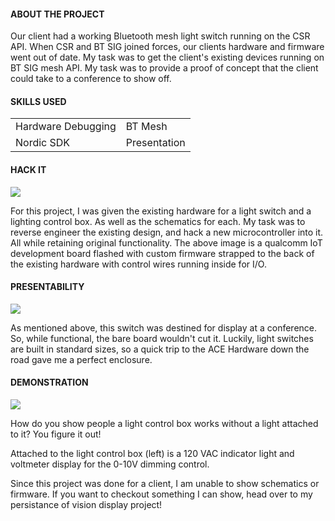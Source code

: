 
#### ABOUT THE PROJECT

Our client had a working Bluetooth mesh light switch running on the CSR API. When CSR and BT SIG joined forces, our clients hardware and firmware went out of date. My task was to get the client's existing devices running on BT SIG mesh API. My task was to provide a proof of concept that the client could take to a conference to show off.

#### SKILLS USED

|   |  |
|---|---|
|Hardware Debugging| BT Mesh|
| Nordic SDK | Presentation |

#### HACK IT

![](/img/hardware_projects/bt_light/btsig2.jpg)

For this project, I was given the existing hardware for a light switch and a lighting control box. As well as the schematics for each. My task was to reverse engineer the existing design, and hack a new microcontroller into it. All while retaining original functionality. The above image is a qualcomm IoT development board flashed with custom firmware strapped to the back of the existing hardware with control wires running inside for I/O.

#### PRESENTABILITY

![](/img/hardware_projects/bt_light/btsig3.jpg)

As mentioned above, this switch was destined for display at a conference. So, while functional, the bare board wouldn't cut it. Luckily, light switches are built in standard sizes, so a quick trip to the ACE Hardware down the road gave me a perfect enclosure.

#### DEMONSTRATION

![](/img/hardware_projects/bt_light/btsig1.jpg)

How do you show people a light control box works without a light attached to it?
You figure it out!

Attached to the light control box (left) is a 120 VAC indicator light and voltmeter display for the 0-10V dimming control.

Since this project was done for a client, I am unable to show schematics or firmware. If you want to checkout something I can show, head over to my persistance of vision display project!

